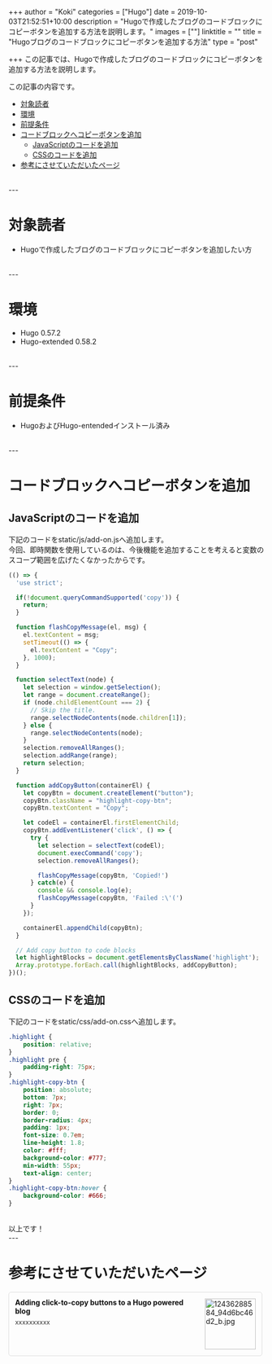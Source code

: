 +++
author = "Koki"
categories = ["Hugo"]
date = 2019-10-03T21:52:51+10:00
description = "Hugoで作成したブログのコードブロックにコピーボタンを追加する方法を説明します。"
images = [""]
linktitle = ""
title = "Hugoブログのコードブロックにコピーボタンを追加する方法"
type = "post"

+++
この記事では、Hugoで作成したブログのコードブロックにコピーボタンを追加する方法を説明します。

この記事の内容です。

- <font color="#1111cc">[対象読者](#%E5%AF%BE%E8%B1%A1%E8%AA%AD%E8%80%85)</font>
- <font color="#1111cc">[環境](#%E7%92%B0%E5%A2%83)</font>
- <font color="#1111cc">[前提条件](#%E5%89%8D%E6%8F%90%E6%9D%A1%E4%BB%B6)</font>
- <font color="#1111cc">[コードブロックへコピーボタンを追加](#%E3%82%B3%E3%83%BC%E3%83%89%E3%83%96%E3%83%AD%E3%83%83%E3%82%AF%E3%81%B8%E3%82%B3%E3%83%94%E3%83%BC%E3%83%9C%E3%82%BF%E3%83%B3%E3%82%92%E8%BF%BD%E5%8A%A0)</font>
  - <font color="#1111cc">[JavaScriptのコードを追加](#javascript%E3%81%AE%E3%82%B3%E3%83%BC%E3%83%89%E3%82%92%E8%BF%BD%E5%8A%A0)</font>
  - <font color="#1111cc">[CSSのコードを追加](#css%E3%81%AE%E3%82%B3%E3%83%BC%E3%83%89%E3%82%92%E8%BF%BD%E5%8A%A0)</font>
- <font color="#1111cc">[参考にさせていただいたページ](#%E5%8F%82%E8%80%83%E3%81%AB%E3%81%95%E3%81%9B%E3%81%A6%E3%81%84%E3%81%9F%E3%81%A0%E3%81%84%E3%81%9F%E3%83%9A%E3%83%BC%E3%82%B8)</font>

<br>
---

# 対象読者
- Hugoで作成したブログのコードブロックにコピーボタンを追加したい方

<br>
---

# 環境
- Hugo 0.57.2
- Hugo-extended 0.58.2

<br>
---

# 前提条件
- HugoおよびHugo-entendedインストール済み

<br>
---

# コードブロックへコピーボタンを追加
## JavaScriptのコードを追加
下記のコードをstatic/js/add-on.jsへ追加します。  
今回、即時関数を使用しているのは、今後機能を追加することを考えると変数のスコープ範囲を広げたくなかったからです。
```javascript:add-on.js
(() => {
  'use strict';

  if(!document.queryCommandSupported('copy')) {
    return;
  }

  function flashCopyMessage(el, msg) {
    el.textContent = msg;
    setTimeout(() => {
      el.textContent = "Copy";
    }, 1000);
  }

  function selectText(node) {
    let selection = window.getSelection();
    let range = document.createRange();
    if (node.childElementCount === 2) {
      // Skip the title.
      range.selectNodeContents(node.children[1]);
    } else {
      range.selectNodeContents(node);
    }
    selection.removeAllRanges();
    selection.addRange(range);
    return selection;
  }

  function addCopyButton(containerEl) {
    let copyBtn = document.createElement("button");
    copyBtn.className = "highlight-copy-btn";
    copyBtn.textContent = "Copy";

    let codeEl = containerEl.firstElementChild;
    copyBtn.addEventListener('click', () => {
      try {
        let selection = selectText(codeEl);
        document.execCommand('copy');
        selection.removeAllRanges();

        flashCopyMessage(copyBtn, 'Copied!')
      } catch(e) {
        console && console.log(e);
        flashCopyMessage(copyBtn, 'Failed :\'(')
      }
    });

    containerEl.appendChild(copyBtn);
  }

  // Add copy button to code blocks
  let highlightBlocks = document.getElementsByClassName('highlight');
  Array.prototype.forEach.call(highlightBlocks, addCopyButton);
})();
```

## CSSのコードを追加
下記のコードをstatic/css/add-on.cssへ追加します。
```css:add-on.css
.highlight {
    position: relative;
}
.highlight pre {
    padding-right: 75px;
}
.highlight-copy-btn {
    position: absolute;
    bottom: 7px;
    right: 7px;
    border: 0;
    border-radius: 4px;
    padding: 1px;
    font-size: 0.7em;
    line-height: 1.8;
    color: #fff;
    background-color: #777;
    min-width: 55px;
    text-align: center;
}
.highlight-copy-btn:hover {
    background-color: #666;
}
```

<br>
以上です！

<br>
---

# 参考にさせていただいたページ
<div class="blog-card" style="padding:12px;margin:15px 0;border:1px solid #ddd;word-wrap:break-word;max-width:474px;width:auto;border-radius:5px;"><div class="blog-card-thumbnail" style="float:right;"><a href="https://www.fiznool.com/blog/2018/09/14/adding-click-to-copy-buttons-to-a-hugo-powered-blog/" class="blog-card-thumbnail-link" target="_blank"><img src="http://capture.heartrails.com/120x120/shorten?https://www.fiznool.com/blog/2018/09/14/adding-click-to-copy-buttons-to-a-hugo-powered-blog/" class="blog-card-thumb-image wp-post-image" alt="12436288584_94d6bc46d2_b.jpg" style="width:100px;height:100px;"></a></div><div class="blog-card-content" style="margin-left:0;margin-right:110px;line-height:120%;"><div class="blog-card-title" style="margin-bottom:5px;"><a href="https://www.fiznool.com/blog/2018/09/14/adding-click-to-copy-buttons-to-a-hugo-powered-blog/" class="blog-card-title-link" style="font-weight:bold;text-decoration:none;color:#111;" target="_blank">Adding click-to-copy buttons to a Hugo powered blog</a></div><div class="blog-card-excerpt" style="color:#333;font-size:90%;">xxxxxxxxxx</div></div><div class="blog-card-footer" style="font-size:70%;color:#777;margin-top:10px;clear:both;"><span class="blog-card-hatena"><a href="http://b.hatena.ne.jp/entry/https://www.fiznool.com/blog/2018/09/14/adding-click-to-copy-buttons-to-a-hugo-powered-blog/" target="_blank"><img border="0" src="http://b.hatena.ne.jp/entry/image/https://www.fiznool.com/blog/2018/09/14/adding-click-to-copy-buttons-to-a-hugo-powered-blog/" border="0" alt="" /></a></span></div></div>
